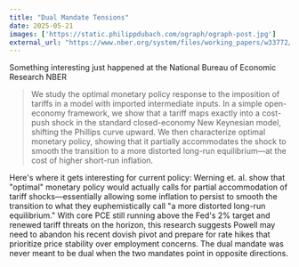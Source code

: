 ```yaml
---
title: "Dual Mandate Tensions"
date: 2025-05-21
images: ['https://static.philippdubach.com/ograph/ograph-post.jpg']
external_url: "https://www.nber.org/system/files/working_papers/w33772/w33772.pdf"
---
```


Something interesting just happened at the National Bureau of Economic Research NBER
> We study the optimal monetary policy response to the imposition of tariffs in a model
with imported intermediate inputs. In a simple open-economy framework, we show
that a tariff maps exactly into a cost-push shock in the standard closed-economy New
Keynesian model, shifting the Phillips curve upward. We then characterize optimal
monetary policy, showing that it partially accommodates the shock to smooth the
transition to a more distorted long-run equilibrium—at the cost of higher short-run
inflation.

Here's where it gets interesting for current policy: Werning et. al. 
show that "optimal" monetary policy would actually calls for partial accommodation 
of tariff shocks—essentially allowing some inflation to persist to smooth the transition 
to what they euphemistically call "a more distorted long-run equilibrium." 
With core PCE still running above the Fed's 2% target and renewed tariff threats on the horizon, 
this research suggests Powell may need to abandon his recent dovish pivot and prepare 
for rate hikes that prioritize price stability over employment concerns. 
The dual mandate was never meant to be dual when the two mandates point in opposite directions.